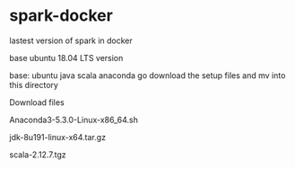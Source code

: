 # spark-docker
lastest version of spark in docker

base ubuntu 18.04 LTS version

base: ubuntu java scala anaconda go
download the setup files and mv into this directory

Download files

Anaconda3-5.3.0-Linux-x86_64.sh

jdk-8u191-linux-x64.tar.gz

scala-2.12.7.tgz
